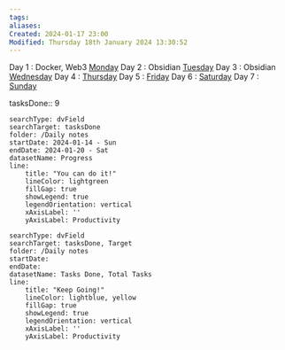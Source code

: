 ```yaml
---
tags: 
aliases: 
Created: 2024-01-17 23:00
Modified: Thursday 18th January 2024 13:30:52
---
```


Day 1 : Docker, Web3               [Monday](<Daily notes/2024-01-15 - Mon>)
Day 2 : Obsidian                        [Tuesday](<Daily notes/2024-01-16 - Tue>)
Day 3 : Obsidian                        [Wednesday](<Daily notes/2024-01-17 - Wed>)
Day 4 :                [Thursday](<Daily notes/2024-01-18 - Thu>)
Day 5 :                [Friday](<Daily notes/2024-01-19 - Fri>)
Day 6 :                [Saturday](<Daily notes/2024-01-20 - Sat>)
Day 7 :                [Sunday](<Daily notes/2024-01-21 - Sun>)

tasksDone:: 9


```tracker
searchType: dvField
searchTarget: tasksDone
folder: /Daily notes 
startDate: 2024-01-14 - Sun
endDate: 2024-01-20 - Sat
datasetName: Progress
line:
    title: "You can do it!"
    lineColor: lightgreen
    fillGap: true
    showLegend: true
    legendOrientation: vertical
    xAxisLabel: ''
    yAxisLabel: Productivity
```



```tracker
searchType: dvField
searchTarget: tasksDone, Target
folder: /Daily notes 
startDate:
endDate:
datasetName: Tasks Done, Total Tasks
line:
    title: "Keep Going!"
    lineColor: lightblue, yellow
    fillGap: true
    showLegend: true
    legendOrientation: vertical
    xAxisLabel: ''
    yAxisLabel: Productivity
```